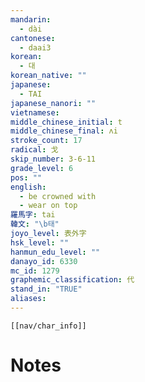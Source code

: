 ```yaml
---
mandarin:
  - dài
cantonese:
  - daai3
korean:
  - 대
korean_native: ""
japanese:
  - TAI
japanese_nanori: ""
vietnamese:
middle_chinese_initial: t
middle_chinese_final: ʌi
stroke_count: 17
radical: 戈
skip_number: 3-6-11
grade_level: 6
pos: ""
english:
  - be crowned with
  - wear on top
羅馬字: tai
韓文: "\b태"
joyo_level: 表外字
hsk_level: ""
hanmun_edu_level: ""
danayo_id: 6330
mc_id: 1279
graphemic_classification: 代
stand_in: "TRUE"
aliases:
---
```

```meta-bind-embed
[[nav/char_info]]
```

# Notes
